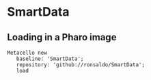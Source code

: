 # SmartData

## Loading in a Pharo image
```smalltalk
Metacello new
   baseline: 'SmartData';
   repository: 'github://ronsaldo/SmartData';
   load
```


